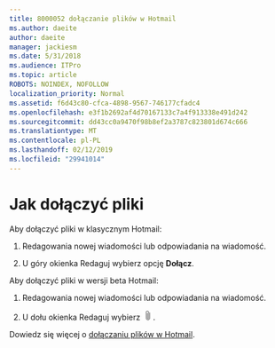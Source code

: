 ```yaml
---
title: 8000052 dołączanie plików w Hotmail
ms.author: daeite
author: daeite
manager: jackiesm
ms.date: 5/31/2018
ms.audience: ITPro
ms.topic: article
ROBOTS: NOINDEX, NOFOLLOW
localization_priority: Normal
ms.assetid: f6d43c80-cfca-4898-9567-746177cfadc4
ms.openlocfilehash: e3f1b2692af4d70167133c7a4f913338e491d242
ms.sourcegitcommit: dd43cc0a9470f98b8ef2a3787c823801d674c666
ms.translationtype: MT
ms.contentlocale: pl-PL
ms.lasthandoff: 02/12/2019
ms.locfileid: "29941014"
---
```

# <a name="how-to-attach-files"></a>Jak dołączyć pliki

Aby dołączyć pliki w klasycznym Hotmail:
  
1. Redagowania nowej wiadomości lub odpowiadania na wiadomość.
    
2. U góry okienka Redaguj wybierz opcję **Dołącz**. 
    
Aby dołączyć pliki w wersji beta Hotmail:
  
1. Redagowania nowej wiadomości lub odpowiadania na wiadomość.
    
2. U dołu okienka Redaguj wybierz ![Dołącz](media/da223d01-5fe6-448c-a3a3-e2b5262da4b9.png).
    
Dowiedz się więcej o [dołączaniu plików w Hotmail](https://go.microsoft.com/fwlink/p/?linkid=2001702&amp;clcid=0x409).
  

